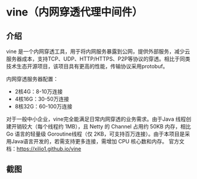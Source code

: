 # vine（内网穿透代理中间件）

## 介绍
  vine 是一个内网穿透工具，用于将内网服务暴露到公网，提供外部服务，减少云服务器成本，支持TCP、UDP、HTTP/HTTPS、P2P等协议的穿透。相比于同类技术生态开源项目，该项目具有更高的性能，传输协议采用protobuf。

内网穿透服务器配置：
- 2核4G：8-10万连接
- 4核16G：30-50万连接
- 8核32G：60-100万连接
  
对于一般中小企业，vine完全能满足日常内网穿透的业务需求。由于Java 线程创建开销较大（每个线程约 1MB），且 Netty 的 Channel 占用约 50KB 内存，相比 Go 语言的轻量级 Goroutine线程（仅 2KB，可支持百万连接）。由于本项目是采用Java语言开发的，若需支持更多连接，需增加 CPU 核心数和内存。
官方文档：https://xilio1.github.io/vine

## 截图
